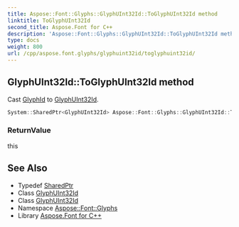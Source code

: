 ```yaml
---
title: Aspose::Font::Glyphs::GlyphUInt32Id::ToGlyphUInt32Id method
linktitle: ToGlyphUInt32Id
second_title: Aspose.Font for C++
description: 'Aspose::Font::Glyphs::GlyphUInt32Id::ToGlyphUInt32Id method. Cast GlyphId to GlyphUInt32Id in C++.'
type: docs
weight: 800
url: /cpp/aspose.font.glyphs/glyphuint32id/toglyphuint32id/
---
```

## GlyphUInt32Id::ToGlyphUInt32Id method


Cast [GlyphId](../../glyphid/) to [GlyphUInt32Id](../).

```cpp
System::SharedPtr<GlyphUInt32Id> Aspose::Font::Glyphs::GlyphUInt32Id::ToGlyphUInt32Id() override
```


### ReturnValue

this

## See Also

* Typedef [SharedPtr](../../../system/sharedptr/)
* Class [GlyphUInt32Id](../)
* Class [GlyphUInt32Id](../)
* Namespace [Aspose::Font::Glyphs](../../)
* Library [Aspose.Font for C++](../../../)
